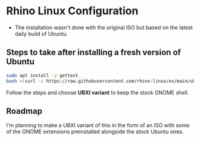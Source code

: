 # Rhino Linux Configuration

- The installation wasn't done with the original ISO but based on the latest daily build of Ubuntu.

## Steps to take after installing a fresh version of Ubuntu

```bash
sudo apt install -y gettext
bash <(curl -s https://raw.githubusercontent.com/rhino-linux/os/main/ub2r.sh)
```

Follow the steps and choose **UBXI variant** to keep the stock GNOME shell.

## Roadmap

I'm planning to make a UBXI variant of this in the form of an ISO with some of the GNOME extensions preinstalled alongside the stock Ubuntu ones.
